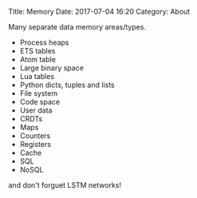Title: Memory
Date: 2017-07-04 16:20
Category: About

Many separate data memory areas/types.

- Process heaps
- ETS tables
- Atom table
- Large binary space
- Lua tables
- Python dicts, tuples and lists
- File system
- Code space
- User data
- CRDTs
- Maps
- Counters
- Registers
- Cache
- SQL
- NoSQL

and don't forguet LSTM networks!
